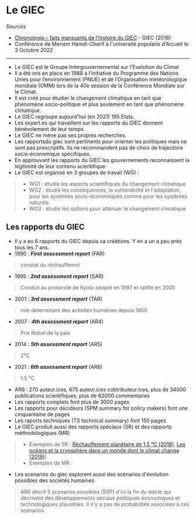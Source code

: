 # Le GIEC

*Sources*

- [Chronologie – faits marquants de l’histoire du GIEC](https://www.ipcc.ch/site/assets/uploads/2018/04/FS_timeline_fr.pdf) - GIEC (2018)
- Conférence de Meriem Hamdi-Cherif à l'université populaire d'Arcueil le 3 Octobre 2022

---

- Le GIEC est le Groupe Intergouvernemental sur l'Evolution du Climat
- Il a  été mis en place en 1988 à l'initiative du Programme des Nations Unies pour l’environnement (PNUE) et de l’Organisation météorologique
mondiale (OMM) lors de la 40e session de la Conférence Mondiale sur le Climat. 
- Il est créé pour étudier le changement climatique en tant que phénomène socio-politique et plus seulement en tant que phénomène climatique.
- Le GIEC regroupe aujourd'hui (en 2021) 195 Etats.
- Les expert.es qui travaillent sur les rapports du GIEC donnent bénévolement de leur temps. 
- Le GIEC ne mène pas ses propres recherches.
- Les rapportsdu giec sont pertinents pour orienter les politiques mais ne sont pas prescriptifs. Ils ne recommandent pas de choix de trajectoire socio-économique spécifiques.
- En approuvant les rapports du GIEC les gouvernements reconnaissent la légitimité de leur contenu scientifique
- Le GIEC est organisé en 3 groupes de travail (WG) :
> * WG1 : étudie les aspects scientifiques du changement climatique
> * WG2 : étudie les conséquences, la vulnérabilité et l'adaptation, pour les systèmes socio-économiques comme pour les systèmes naturels 
> * WG3 : étudie les options pour atténuer le changement climatique

## Les rapports du GIEC

- Il y a eu 6 rapports du GIEC depuis sa créations. Y en a un a peu près tous les 7 ans. 
- 1990 : ***First assessment report*** (FAR)
> constat du réchauffemnt 
- 1995 : ***2nd assessment report*** (SAR)
> Conduit au protocole de Kyoto adopté en 1997 et ratifié en 2005 
- 2001 : ***3rd assessment report*** (TAR)
> role determinant des activités humaines depuis 1850
- 2007 : ***4th assessment report*** (AR4)
> Prix Nobel de la paix 
- 2014 : ***5th assessment report*** (AR5)
> 2°C 
- 2021 : ***6th assessment report*** (AR6)
> 1.5 °C
- AR6 : 270 auteur.ices, 675 auteur.ices cobtributeur.ices, plus de 34000 publications scientifiques, plus de 62000 commentaires
- Les rapports complets font plus de 3000 pages
- Les rapports pour décideurs (SPM summary for policy makers) font une cinquantaine de pages
- Les raports techniques (TS technical summary) font 150 pages
- Le GIEC produit aussi des rapports spéciaux (SR) et des rapports méthodologiques (MR) 
> * Exemples de SR : [Réchauffement planétaire de 1,5 °C (2018)](https://www.ipcc.ch/sr15/), [Les océans et la cryosphère dans un monde dont le climat change (2019)](https://www.ipcc.ch/srocc/))
> * Exemples de MR :
- Les scenarios du giec explorent aussi des scénarios d'évolution possibles des sociétés humaines
> AR6 décrit 5 scenarios possibles (SSP) d'ici la fin du siècle qui décrivent des développements sociaux politiques économiques et technologiques plausibles. Il n'y a pas de probabilités associées à ces scénarios
